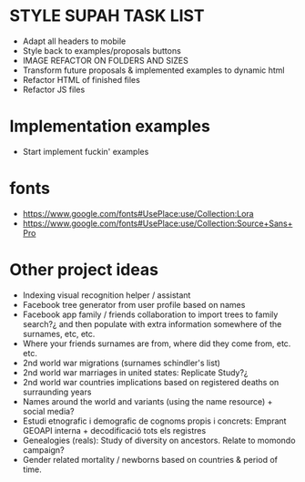 # STYLE SUPAH TASK LIST
- Adapt all headers to mobile
- Style back to examples/proposals buttons
- IMAGE REFACTOR ON FOLDERS AND SIZES
- Transform future proposals & implemented examples to dynamic html
- Refactor HTML of finished files
- Refactor JS files

# Implementation examples
- Start implement fuckin' examples


# fonts
- https://www.google.com/fonts#UsePlace:use/Collection:Lora
- https://www.google.com/fonts#UsePlace:use/Collection:Source+Sans+Pro

# Other project ideas
- Indexing visual recognition helper / assistant
- Facebook tree generator from user profile based on names
- Facebook app family / friends collaboration to import trees to family search?¿
  and then populate with extra information somewhere of the surnames, etc, etc.
- Where your friends surnames are from, where did they come from, etc. etc.
- 2nd world war migrations (surnames schindler's list)
- 2nd world war marriages in united states: Replicate Study?¿
- 2nd world war countries implications based on registered deaths on surraunding
  years
- Names around the world and variants (using the name resource) + social media?
- Estudi etnografic i demografic de cognoms propis i concrets: Emprant GEOAPI interna + decodificació tots els registres
- Genealogies (reals): Study of diversity on ancestors. Relate to momondo campaign?
- Gender related mortality / newborns based on countries & period of time.
